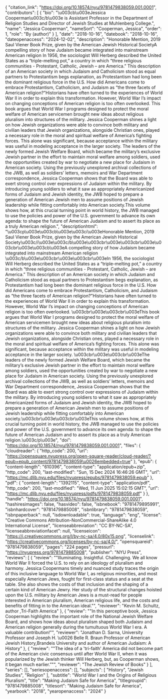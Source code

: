 {
   "citation_link": "https://doi.org/10.18574/nyu/9781479838059.001.0001",
   "contributors": [
     {
       "bio": "\u003cb\u003eJessica Cooperman\u003c/b\u003e is Assistant Professor in the Department of Religion Studies and Director of Jewish Studies at Muhlenberg College.",
       "name": "Jessica Cooperman",
       "nameSort": "Cooperman, Jessica",
       "order": 1,
       "role": "By (author)"
     }
   ],
   "date": "2018-10-16",
   "datebook": "2018-10-16",
   "dateopenaccess": "2024-12-02",
   "description": "Honorable Mention, 2019 Saul Viener Book Prize, given by the American Jewish Historical SocietyA compelling story of how Judaism became integrated into mainstream American religion In 1956, the sociologist Will Herberg described the United States as a “triple-melting pot,” a country in which “three religious communities - Protestant, Catholic, Jewish – are America.” This description of an American society in which Judaism and Catholicism stood as equal partners to Protestantism begs explanation, as Protestantism had long been the dominant religious force in the U.S. How did Americans come to embrace Protestantism, Catholicism, and Judaism as “the three facets of American religion?”Historians have often turned to the experiences of World War II in order to explain this transformation. However, World War I’s impact on changing conceptions of American religion is too often overlooked. This book argues that World War I programs designed to protect the moral welfare of American servicemen brought new ideas about religious pluralism into structures of the military. Jessica Cooperman shines a light on how Jewish organizations were able to convince both military and civilian leaders that Jewish organizations, alongside Christian ones, played a necessary role in the moral and spiritual welfare of America’s fighting forces.  This alone was significant, because acceptance within the military was useful in modeling acceptance in the larger society.   The leaders of the newly formed Jewish Welfare Board, which became the military’s exclusive Jewish partner in the effort to maintain moral welfare among soldiers, used the opportunities created by war to negotiate a new place for Judaism in American society. Using the previously unexplored archival collections of the JWB, as well as soldiers’ letters, memoirs and War Department correspondence, Jessica Cooperman shows that the Board was able to exert strong control over expressions of Judaism within the military. By introducing young soldiers to what it saw as appropriately Americanized forms of Judaism and Jewish identity, the JWB hoped to prepare a generation of American Jewish men to assume positions of Jewish leadership while fitting comfortably into American society.This volume shows how, at this crucial turning point in world history, the JWB managed to use the policies and power of the U.S. government to advance its own agenda: to shape the future of American Judaism and to assert its place as a truly American religion.",
   "descriptionhtml": "\u003cp\u003e\u003cb\u003e\u003ci\u003eHonorable Mention, 2019 Saul Viener Book Prize, given by the American Jewish Historical Society\u003c/i\u003e\u003c/b\u003e\u003cbr\u003e\u003cbr\u003e\u003cbr\u003e\u003cb\u003eA compelling story of how Judaism became integrated into mainstream American religion \u003c/b\u003e\u003cbr\u003e\u003cbr\u003eIn 1956, the sociologist Will Herberg described the United States as a “triple-melting pot,” a country in which “three religious communities - Protestant, Catholic, Jewish – are America.” This description of an American society in which Judaism and Catholicism stood as equal partners to Protestantism begs explanation, as Protestantism had long been the dominant religious force in the U.S. How did Americans come to embrace Protestantism, Catholicism, and Judaism as “the three facets of American religion?”Historians have often turned to the experiences of World War II in order to explain this transformation. However, World War I’s impact on changing conceptions of American religion is too often overlooked. \u003cbr\u003e\u003cbr\u003eThis book argues that World War I programs designed to protect the moral welfare of American servicemen brought new ideas about religious pluralism into structures of the military. Jessica Cooperman shines a light on how Jewish organizations were able to convince both military and civilian leaders that Jewish organizations, alongside Christian ones, played a necessary role in the moral and spiritual welfare of America’s fighting forces.  This alone was significant, because acceptance within the military was useful in modeling acceptance in the larger society.   \u003cbr\u003e\u003cbr\u003eThe leaders of the newly formed Jewish Welfare Board, which became the military’s exclusive Jewish partner in the effort to maintain moral welfare among soldiers, used the opportunities created by war to negotiate a new place for Judaism in American society. Using the previously unexplored archival collections of the JWB, as well as soldiers’ letters, memoirs and War Department correspondence, Jessica Cooperman shows that the Board was able to exert strong control over expressions of Judaism within the military. By introducing young soldiers to what it saw as appropriately Americanized forms of Judaism and Jewish identity, the JWB hoped to prepare a generation of American Jewish men to assume positions of Jewish leadership while fitting comfortably into American society.\u003cbr\u003e\u003cbr\u003eThis volume shows how, at this crucial turning point in world history, the JWB managed to use the policies and power of the U.S. government to advance its own agenda: to shape the future of American Judaism and to assert its place as a truly American religion.\u003c/p\u003e",
   "doi": "https://doi.org/10.18574/nyu/9781479838059.001.0001",
   "files": {
     "cloudreader": {
       "http_code": 200,
       "url": "https://opensquare.nyupress.org/open-square-reader/cloud-reader/?epub=epub_content/9781479838059\u0026embedded=true"
     },
     "epub": {
       "content-length": "610396",
       "content-type": "application/epub+zip",
       "http_code": 200,
       "last-modified": "Sun, 15 Dec 2024 16:46:26 GMT",
       "url": "https://mc.dlib.nyu.edu/files/nyupress/epubs/9781479838059.epub"
     },
     "pdf": {
       "content-length": "1392115",
       "content-type": "application/pdf",
       "http_code": 200,
       "last-modified": "Wed, 11 Jun 2025 15:02:15 GMT",
       "url": "https://mc.dlib.nyu.edu/files/nyupress/pdfs/9781479838059.pdf"
     }
   },
   "handle": "https://doi.org/10.18574/nyu/9781479838059.001.0001",
   "hashiresimages": false,
   "hasvideo": false,
   "isbnebook": "9781479895991",
   "isbnhardcover": "9781479885008",
   "isbnlibrary": "9781479838059",
   "isbnpaperback": null,
   "isdownloadable": true,
   "language": "eng",
   "license": "Creative Commons Attribution-NonCommercial-ShareAlike 4.0 International License",
   "licenseabbreviation": "CC BY-NC-SA",
   "licenseabbreviationfacet": null,
   "licenseicon": "https://i.creativecommons.org/l/by-nc-sa/4.0/80x15.png",
   "licenselink": "https://creativecommons.org/licenses/by-nc-sa/4.0/",
   "opensquareid": "9781479838059",
   "pages": "224 pages",
   "pressurl": "https://nyupress.org/9781479885008",
   "publisher": "NYU Press",
   "reviews": [
     {
       "review": "\"Illuminating. Insightful. Challenging. We all know World War II forced the U.S. to rely on an ideology of pluralism and harmony. Jessica Coopermans timely and nuanced study traces the origin of this inclusive language to World War I, as religious minorities, and most especially American Jews, fought for first-class status and a seat at the table. She also shows the costs of that inclusion and the shaping of a certain kind of American Jewry. Her study of the structural changes hoisted upon the U.S. military by American Jews is a must-read for people interested in American pluralism, American religious life, and the costs and benefits of fitting in to the American ideal.\"",
       "reviewer": "Kevin M. Schultz, author ,Tri-Faith America"
     },
     {
       "review": "\"In this perceptive book, Jessica Cooperman highlights the important role of the National Jewish Welfare Board, and shows how ideas about pluralism shaped both Judaism and American religion generally during the tumultuous World War I era. A valuable contribution!\"",
       "reviewer": "Jonathan D. Sarna, University Professor and Joseph H. \u0026 Belle R. Braun Professor of American Jewish History,Brandeis University and author of American Judaism: A History"
     },
     {
       "review": "\"The idea of a 'tri-faith' America did not become part of the American civic consensus until after World War II, when it was popularized by the Jewish thinker Will Herberg, but, as Cooperman shows, it began much earlier.”\"",
       "reviewer": "The Jewish Review of Books"
     }
   ],
   "series": [],
   "seriesopenaccess": [],
   "subjects": [
     "History",
     "Jewish Studies",
     "Religion"
   ],
   "subtitle": "World War I and the Origins of Religious Pluralism",
   "title": "Making Judaism Safe for America",
   "titlegroupid": "9781479885008",
   "titlesort": "Making Judaism Safe for America",
   "yearbook": "2018",
   "yearopenaccess": "2024"
 }
